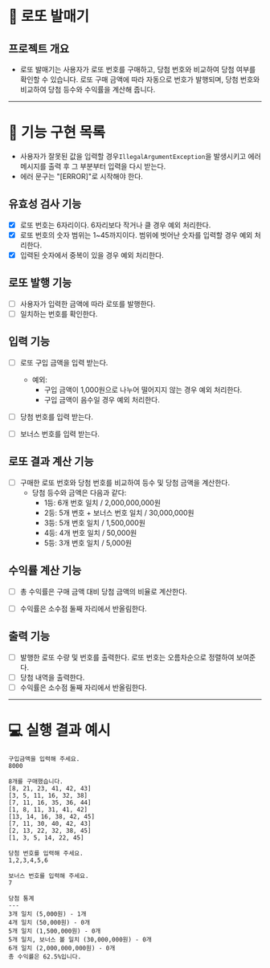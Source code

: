 # 🎰 로또 발매기

## 프로젝트 개요
 - 로또 발매기는 사용자가 로또 번호를 구매하고, 당첨 번호와 비교하여 당첨 여부를 확인할 수 있습니다. 로또 구매 금액에 따라 자동으로 번호가 발행되며, 당첨 번호와 비교하여 당첨 등수와 수익률을 계산해 줍니다.

---

# 🚀 기능 구현 목록
- 사용자가 잘못된 값을 입력할 경우`IllegalArgumentException`을 발생시키고 에러 메시지를 출력 후 그 부분부터 입력을 다시 받는다.
- 에러 문구는 "[ERROR]"로 시작해야 한다.

## 유효성 검사 기능

- [x] 로또 번호는 6자리이다. 6자리보다 작거나 클 경우 예외 처리한다. 
- [x] 로또 번호의 숫자 범위는 1~45까지이다. 범위에 벗어난 숫자를 입력할 경우 예외 처리한다.
- [x] 입력된 숫자에서 중복이 있을 경우 예외 처리한다.

## 로또 발행 기능

- [ ] 사용자가 입력한 금액에 따라 로또를 발행한다.
- [ ] 일치하는 번호를 확인한다.

## 입력 기능

- [ ] 로또 구입 금액을 입력 받는다.
  - 예외:
    - 구입 금액이 1,000원으로 나누어 떨어지지 않는 경우 예외 처리한다.
    - 구입 금액이 음수일 경우 예외 처리한다.

- [ ] 당첨 번호를 입력 받는다.

- [ ] 보너스 번호를 입력 받는다.

## 로또 결과 계산 기능

- [ ] 구매한 로또 번호와 당첨 번호를 비교하여 등수 및 당첨 금액을 계산한다.
  - 당첨 등수와 금액은 다음과 같다:
    - 1등: 6개 번호 일치 / 2,000,000,000원
    - 2등: 5개 번호 + 보너스 번호 일치 / 30,000,000원
    - 3등: 5개 번호 일치 / 1,500,000원
    - 4등: 4개 번호 일치 / 50,000원
    - 5등: 3개 번호 일치 / 5,000원

## 수익률 계산 기능

- [ ] 총 수익률은 구매 금액 대비 당첨 금액의 비율로 계산한다.
- [ ] 수익률은 소수점 둘째 자리에서 반올림한다.


## 출력 기능

- [ ] 발행한 로또 수량 및 번호를 출력한다. 로또 번호는 오름차순으로 정렬하여 보여준다.
- [ ] 당첨 내역을 출력한다.
- [ ] 수익률은 소수점 둘째 자리에서 반올림한다.

---

# 💻 실행 결과 예시
```
구입금액을 입력해 주세요.
8000

8개를 구매했습니다.
[8, 21, 23, 41, 42, 43] 
[3, 5, 11, 16, 32, 38] 
[7, 11, 16, 35, 36, 44] 
[1, 8, 11, 31, 41, 42] 
[13, 14, 16, 38, 42, 45] 
[7, 11, 30, 40, 42, 43] 
[2, 13, 22, 32, 38, 45] 
[1, 3, 5, 14, 22, 45]

당첨 번호를 입력해 주세요.
1,2,3,4,5,6

보너스 번호를 입력해 주세요.
7

당첨 통계
---
3개 일치 (5,000원) - 1개
4개 일치 (50,000원) - 0개
5개 일치 (1,500,000원) - 0개
5개 일치, 보너스 볼 일치 (30,000,000원) - 0개
6개 일치 (2,000,000,000원) - 0개
총 수익률은 62.5%입니다.
```